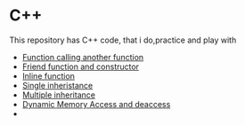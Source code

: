 # C++
This repository has C++ code, that i do,practice and play with

- [Function calling another function](https://github.com/balaji303/C-plusplus/blob/master/Function%20calling%20another%20function.cpp)
- [Friend function and constructor](https://github.com/balaji303/C-plusplus/blob/master/friendFunction.cpp)
- [Inline function](https://github.com/balaji303/C-plusplus/blob/master/inlinefunction.cpp)
- [Single inheristance](https://github.com/balaji303/C-plusplus/blob/master/SingleInheristance.cpp)
- [Multiple inheritance](https://github.com/balaji303/C-plusplus/blob/master/Multiple%20inheritance.cpp)
- [Dynamic Memory Access and deaccess](https://github.com/balaji303/C-plusplus/blob/master/DynamicMemoryAccess.cpp)
- []()


